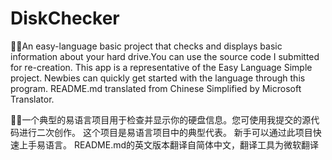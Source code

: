 # DiskChecker
🌈🌈An easy-language basic project that checks and displays basic information about your hard drive.You can use the source code I submitted for re-creation.
This app is a representative of the Easy Language Simple project.
Newbies can quickly get started with the language through this program.
README.md translated from Chinese Simplified by Microsoft Translator.

🌈🌈一个典型的易语言项目用于检查并显示你的硬盘信息。您可使用我提交的源代码进行二次创作。
这个项目是易语言项目中的典型代表。
新手可以通过此项目快速上手易语言。
README.md的英文版本翻译自简体中文，翻译工具为微软翻译
